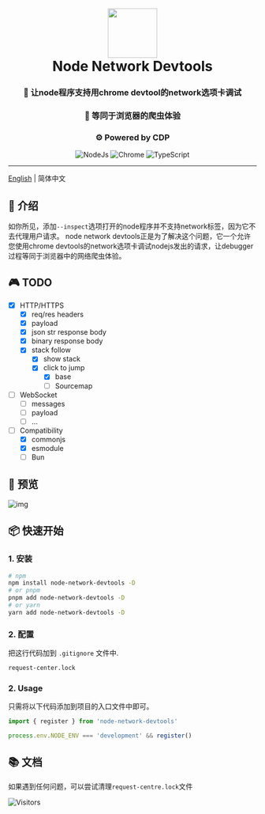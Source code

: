 <div align="center">
  <h1 align="center">
    <img src="https://github.com/GrinZero/extreme/assets/70185413/415b35ca-6e28-4486-b480-459bda8f1faa" width="100" />
    <br>Node Network Devtools</h1>

 <h3 align="center">🔮  让node程序支持用chrome devtool的network选项卡调试</h3>
 <h3 align="center">🦎  等同于浏览器的爬虫体验 </h3>
 <h3 align="center">⚙️  Powered by CDP</h3>
  <p align="center">
     <img src="https://img.shields.io/badge/node.js-6DA55F?style=for-the-badge&logo=node.js&logoColor=white" alt="NodeJs"/>
    <img src="https://img.shields.io/badge/Google%20Chrome-4285F4?style=for-the-badge&logo=GoogleChrome&logoColor=white" alt="Chrome"/>
   <img src="https://img.shields.io/badge/TypeScript-3178C6.svg?style=for-the-badge&logo=TypeScript&logoColor=white" alt="TypeScript" />
 </p>

</div>

---

[English](README.md) | 简体中文

## 📖 介绍

如你所见，添加`--inspect`选项打开的node程序并不支持network标签，因为它不去代理用户请求。
node network devtools正是为了解决这个问题，它一个允许您使用chrome devtools的network选项卡调试nodejs发出的请求，让debugger过程等同于浏览器中的网络爬虫体验。

## 🎮 TODO

- [x] HTTP/HTTPS
  - [x] req/res headers
  - [x] payload
  - [x] json str response body
  - [x] binary response body
  - [x] stack follow
    - [x] show stack
    - [x] click to jump
      - [x] base
      - [ ] Sourcemap
- [ ] WebSocket
  - [ ] messages
  - [ ] payload
  - [ ] ...
- [ ] Compatibility
  - [x] commonjs
  - [x] esmodule
  - [ ] Bun

## 👀 预览

![img](https://github.com/GrinZero/node-network-devtools/assets/70185413/5338d8f2-bb54-46fd-b243-a7a5b4af3031)

## 📦 快速开始

### 1. 安装

```bash
# npm
npm install node-network-devtools -D
# or pnpm
pnpm add node-network-devtools -D
# or yarn
yarn add node-network-devtools -D
```

### 2. 配置

把这行代码加到 `.gitignore` 文件中.

```bash
request-center.lock
```

### 2. Usage

只需将以下代码添加到项目的入口文件中即可。

```typescript
import { register } from 'node-network-devtools'

process.env.NODE_ENV === 'development' && register()
```

## 📚 文档

如果遇到任何问题，可以尝试清理`request-centre.lock`文件

![Visitors](https://api.visitorbadge.io/api/visitors?path=https%3A%2F%2Fgithub.com%2FGrinZero%2Fnode-network-devtools&labelColor=%237fa1f7&countColor=%23697689)
